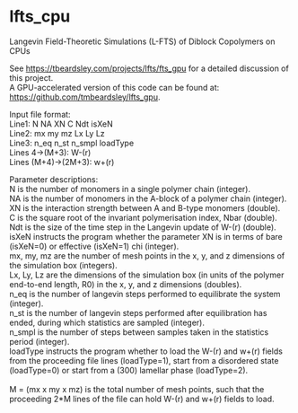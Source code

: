 # lfts_cpu
Langevin Field-Theoretic Simulations (L-FTS) of Diblock Copolymers on CPUs

See https://tbeardsley.com/projects/lfts/fts_gpu for a detailed discussion of this project.<br>
A GPU-accelerated version of this code can be found at: https://github.com/tmbeardsley/lfts_gpu.

Input file format:<br>
Line1: N NA XN C Ndt isXeN<br>
Line2: mx my mz Lx Ly Lz<br>
Line3: n_eq n_st n_smpl loadType<br>
Lines 4->(M+3): W-(r)<br>
Lines (M+4)->(2M+3): w+(r)<br>

Parameter descriptions:<br>
N is the number of monomers in a single polymer chain (integer).<br>
NA is the number of monomers in the A-block of a polymer chain (integer).<br>
XN is the interaction strength between A and B-type monomers (double).<br>
C is the square root of the invariant polymerisation index, Nbar (double).<br>
Ndt is the size of the time step in the Langevin update of W-(r) (double).<br>
isXeN instructs the program whether the parameter XN is in terms of bare (isXeN=0) or effective (isXeN=1) chi (integer).<br>
mx, my, mz are the number of mesh points in the x, y, and z dimensions of the simulation box (integers).<br>
Lx, Ly, Lz are the dimensions of the simulation box (in units of the polymer end-to-end length, R0) in the x, y, and z dimensions (doubles).<br>
n_eq is the number of langevin steps performed to equilibrate the system (integer).<br>
n_st is the number of langevin steps performed after equilibration has ended, during which statistics are sampled (integer).<br>
n_smpl is the number of steps between samples taken in the statistics period (integer).<br>
loadType instructs the program whether to load the W-(r) and w+(r) fields from the proceeding file lines (loadType=1), start from a disordered state (loadType=0) or start from a (300) lamellar phase (loadType=2).<br><br>
M = (mx x my x mz) is the total number of mesh points, such that the proceeding 2*M lines of the file can hold W-(r) and w+(r) fields to load.
